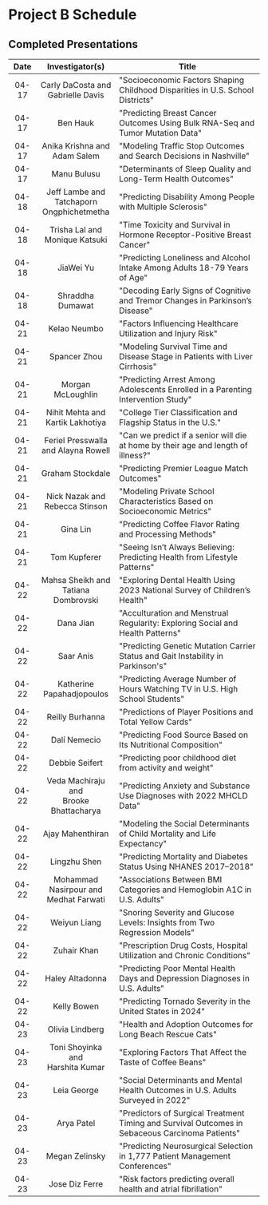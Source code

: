 # Project B Schedule

## Completed Presentations

Date | Investigator(s) | Title
:-----: | :--------------------: | -----------------------------------------------------------------------------
04-17 | Carly DaCosta and <br /> Gabrielle Davis | "Socioeconomic Factors Shaping Childhood Disparities in U.S. School Districts"
04-17 | Ben Hauk | "Predicting Breast Cancer Outcomes Using Bulk RNA-Seq and Tumor Mutation Data"
04-17 | Anika Krishna and <br /> Adam Salem | "Modeling Traffic Stop Outcomes and Search Decisions in Nashville"
04-17 | Manu Bulusu | "Determinants of Sleep Quality and Long-Term Health Outcomes"
04-18 | Jeff Lambe and <br /> Tatchaporn <br /> Ongphichetmetha | "Predicting Disability Among People with Multiple Sclerosis"
04-18 | Trisha Lal and <br /> Monique Katsuki | "Time Toxicity and Survival in Hormone Receptor-Positive Breast Cancer"
04-18 | JiaWei Yu | "Predicting Loneliness and Alcohol Intake Among Adults 18-79 Years of Age"
04-18 | Shraddha Dumawat | "Decoding Early Signs of Cognitive and Tremor Changes in Parkinson’s Disease"
04-21 | Kelao Neumbo | "Factors Influencing Healthcare Utilization and Injury Risk"
04-21 | Spancer Zhou | "Modeling Survival Time and Disease Stage in Patients with Liver Cirrhosis"
04-21 | Morgan McLoughlin | "Predicting Arrest Among Adolescents Enrolled in a Parenting Intervention Study"
04-21 | Nihit Mehta and <br /> Kartik Lakhotiya | "College Tier Classification and Flagship Status in the U.S."
04-21 | Feriel Presswalla <br /> and Alayna Rowell | "Can we predict if a senior will die at home by their age and length of illness?"
04-21 | Graham Stockdale | "Predicting Premier League Match Outcomes"
04-21 | Nick Nazak and <br /> Rebecca Stinson | "Modeling Private School Characteristics Based on Socioeconomic Metrics"
04-21 | Gina Lin | "Predicting Coffee Flavor Rating and Processing Methods"
04-21 | Tom Kupferer | "Seeing Isn’t Always Believing: Predicting Health from Lifestyle Patterns"
04-22 | Mahsa Sheikh and <br /> Tatiana Dombrovski | "Exploring Dental Health Using 2023 National Survey of Children’s Health"
04-22 | Dana Jian | "Acculturation and Menstrual Regularity: Exploring Social and Health Patterns"
04-22 | Saar Anis | "Predicting Genetic Mutation Carrier Status and Gait Instability in Parkinson's"
04-22 | Katherine <br /> Papahadjopoulos | "Predicting Average Number of Hours Watching TV in U.S. High School Students"
04-22 | Reilly Burhanna | "Predictions of Player Positions and Total Yellow Cards"
04-22 | Dalí Nemecio | "Predicting Food Source Based on Its Nutritional Composition"
04-22 | Debbie Seifert | "Predicting poor childhood diet from activity and weight"
04-22 | Veda Machiraju and <br /> Brooke Bhattacharya | "Predicting Anxiety and Substance Use Diagnoses with 2022 MHCLD Data"
04-22 | Ajay Mahenthiran | "Modeling the Social Determinants of Child Mortality and Life Expectancy"
04-22 | Lingzhu Shen | "Predicting Mortality and Diabetes Status Using NHANES 2017–2018"
04-22 | Mohammad <br /> Nasirpour and <br /> Medhat Farwati | "Associations Between BMI Categories and Hemoglobin A1C in U.S. Adults"
04-22 | Weiyun Liang | "Snoring Severity and Glucose Levels: Insights from Two Regression Models"
04-22 | Zuhair Khan | "Prescription Drug Costs, Hospital Utilization and Chronic Conditions"
04-22 | Haley Altadonna | "Predicting Poor Mental Health Days and Depression Diagnoses in U.S. Adults"
04-22 | Kelly Bowen | "Predicting Tornado Severity in the United States in 2024"
04-23 | Olivia Lindberg | "Health and Adoption Outcomes for Long Beach Rescue Cats"
04-23 | Toni Shoyinka <br /> and <br /> Harshita Kumar | "Exploring Factors That Affect the Taste of Coffee Beans"
04-23 | Leia George | "Social Determinants and Mental Health Outcomes in U.S. Adults Surveyed in 2022"
04-23 | Arya Patel | "Predictors of Surgical Treatment Timing and Survival Outcomes in <br /> Sebaceous Carcinoma Patients"
04-23 | Megan Zelinsky | "Predicting Neurosurgical Selection in 1,777 Patient Management <br /> Conferences"
04-23 | Jose Diz Ferre | "Risk factors predicting overall health and atrial fibrillation"
